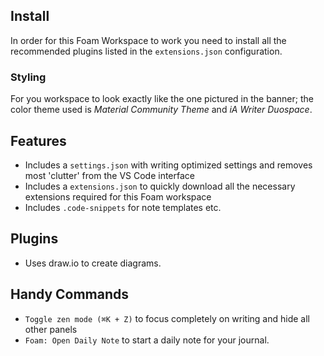 ## Install

In order for this Foam Workspace to work you need to install all the recommended plugins listed in the `extensions.json` configuration.

### Styling

For you workspace to look exactly like the one pictured in the banner; the color theme used is _Material Community Theme_ and _iA Writer Duospace_.

## Features

- Includes a `settings.json` with writing optimized settings and removes most 'clutter' from the VS Code interface
- Includes a `extensions.json` to quickly download all the necessary extensions required for this Foam workspace
- Includes `.code-snippets` for note templates etc.

## Plugins

- Uses draw.io to create diagrams.

## Handy Commands

- `Toggle zen mode (⌘K + Z)` to focus completely on writing and hide all other panels
- `Foam: Open Daily Note` to start a daily note for your journal.
